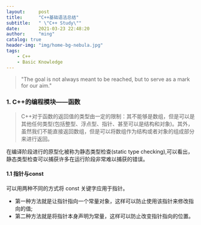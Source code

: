 ```yaml
---
layout:     post
title:      "C++基础语法总结"
subtitle:   " \"C++ Study\""
date:       2021-03-23 22:48:20
author:     "ming"
catalog: true
header-img: "img/home-bg-nebula.jpg"
tags:
    - C++
    - Basic Knowledge
---
```


> "The goal is not always meant to be reached, but to serve as a mark for our aim."

### 1. C++的编程模块——函数

> C++对于函数的返回值的类型由一定的限制：其不能够是数组，但是可以是其他任何类型(包括整型、浮点型、指针、甚至可以是结构和对象)。其外，虽然我们不能直接返回数组，但是可以将数组作为结构或者对象的组成部分来进行返回。

在编译阶段进行的原型化被称为静态类型检查(static type checking),可以看出，静态类型检查可以捕获许多在运行阶段非常难以捕获的错误。

#### 1.1 指针与const

可以用两种不同的方式将 const 关键字应用于指针。
- 第一种方法就是让指针指向一个常量对象，这样可以防止使用该指针来修改指向的值;
- 第二种方法就是将指针本身声明为常量，这样可以防止改变指针指向的位置。